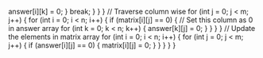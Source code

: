 answer[i][k] = 0;
}
break;
}
}
}
// Traverse column wise
for (int j = 0; j < m; j++) {
for (int i = 0; i < n; i++) {
if (matrix[i][j] == 0) {
// Set this column as 0 in answer array
for (int k = 0; k < n; k++) {
answer[k][j] = 0;
}
}
}
}
// Update the elements in matrix array
for (int i = 0; i < n; i++) {
for (int j = 0; j < m; j++) {
if (answer[i][j] == 0) {
matrix[i][j] = 0;
}
}
}
}
}
```